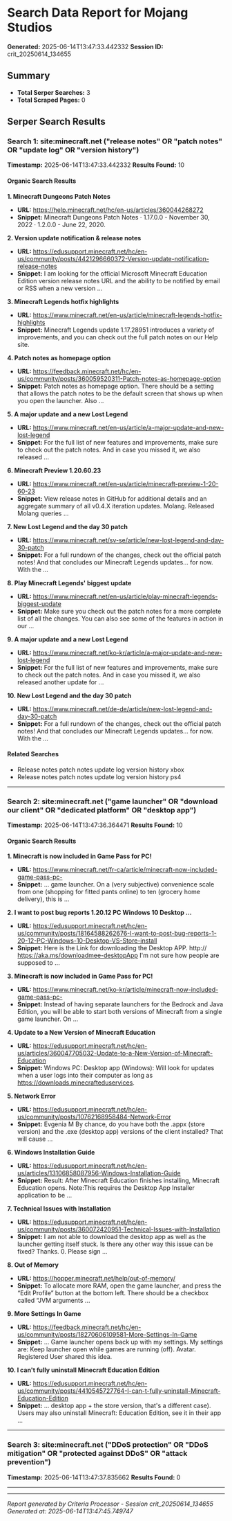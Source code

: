 # Search Data Report for Mojang Studios
**Generated:** 2025-06-14T13:47:33.442332
**Session ID:** crit_20250614_134655

## Summary
* **Total Serper Searches:** 3
* **Total Scraped Pages:** 0

## Serper Search Results

### Search 1: site:minecraft.net ("release notes" OR "patch notes" OR "update log" OR "version history")
**Timestamp:** 2025-06-14T13:47:33.442332
**Results Found:** 10

#### Organic Search Results
**1. Minecraft Dungeons Patch Notes**
* **URL:** https://help.minecraft.net/hc/en-us/articles/360044268272
* **Snippet:** Minecraft Dungeons Patch Notes · 1.17.0.0 - November 30, 2022 · 1.2.0.0 - June 22, 2020.

**2. Version update notification & release notes**
* **URL:** https://edusupport.minecraft.net/hc/en-us/community/posts/4421296660372-Version-update-notification-release-notes
* **Snippet:** I am looking for the official Microsoft Minecraft Education Edition version release notes URL and the ability to be notified by email or RSS when a new version ...

**3. Minecraft Legends hotfix highlights**
* **URL:** https://www.minecraft.net/en-us/article/minecraft-legends-hotfix-highlights
* **Snippet:** Minecraft Legends update 1.17.28951 introduces a variety of improvements, and you can check out the full patch notes on our Help site.

**4. Patch notes as homepage option**
* **URL:** https://feedback.minecraft.net/hc/en-us/community/posts/360059520311-Patch-notes-as-homepage-option
* **Snippet:** Patch notes as homepage option. There should be a setting that allows the patch notes to be the default screen that shows up when you open the launcher. Also ...

**5. A major update and a new Lost Legend**
* **URL:** https://www.minecraft.net/en-us/article/a-major-update-and-new-lost-legend
* **Snippet:** For the full list of new features and improvements, make sure to check out the patch notes. And in case you missed it, we also released ...

**6. Minecraft Preview 1.20.60.23**
* **URL:** https://www.minecraft.net/en-us/article/minecraft-preview-1-20-60-23
* **Snippet:** View release notes in GitHub for additional details and an aggregate summary of all v0.4.X iteration updates. Molang. Released Molang queries ...

**7. New Lost Legend and the day 30 patch**
* **URL:** https://www.minecraft.net/sv-se/article/new-lost-legend-and-day-30-patch
* **Snippet:** For a full rundown of the changes, check out the official patch notes! And that concludes our Minecraft Legends updates... for now. With the ...

**8. Play Minecraft Legends' biggest update**
* **URL:** https://www.minecraft.net/en-us/article/play-minecraft-legends-biggest-update
* **Snippet:** Make sure you check out the patch notes for a more complete list of all the changes. You can also see some of the features in action in our ...

**9. A major update and a new Lost Legend**
* **URL:** https://www.minecraft.net/ko-kr/article/a-major-update-and-new-lost-legend
* **Snippet:** For the full list of new features and improvements, make sure to check out the patch notes. And in case you missed it, we also released another update for ...

**10. New Lost Legend and the day 30 patch**
* **URL:** https://www.minecraft.net/de-de/article/new-lost-legend-and-day-30-patch
* **Snippet:** For a full rundown of the changes, check out the official patch notes! And that concludes our Minecraft Legends updates... for now. With the ...

#### Related Searches
* Release notes patch notes update log version history xbox
* Release notes patch notes update log version history ps4

---

### Search 2: site:minecraft.net ("game launcher" OR "download our client" OR "dedicated platform" OR "desktop app")
**Timestamp:** 2025-06-14T13:47:36.364471
**Results Found:** 10

#### Organic Search Results
**1. Minecraft is now included in Game Pass for PC!**
* **URL:** https://www.minecraft.net/fr-ca/article/minecraft-now-included-game-pass-pc-
* **Snippet:** ... game launcher. On a (very subjective) convenience scale from one (shopping for fitted pants online) to ten (grocery home delivery), this is ...

**2. I want to post bug reports 1.20.12 PC Windows 10 Desktop ...**
* **URL:** https://edusupport.minecraft.net/hc/en-us/community/posts/18164588262676-I-want-to-post-bug-reports-1-20-12-PC-Windows-10-Desktop-VS-Store-install
* **Snippet:** Here is the Link for downloading the Desktop APP. http:// https://aka.ms/downloadmee-desktopApp I'm not sure how people are supposed to ...

**3. Minecraft is now included in Game Pass for PC!**
* **URL:** https://www.minecraft.net/ko-kr/article/minecraft-now-included-game-pass-pc-
* **Snippet:** Instead of having separate launchers for the Bedrock and Java Edition, you will be able to start both versions of Minecraft from a single game launcher. On ...

**4. Update to a New Version of Minecraft Education**
* **URL:** https://edusupport.minecraft.net/hc/en-us/articles/360047705032-Update-to-a-New-Version-of-Minecraft-Education
* **Snippet:** Windows PC: Desktop app (Windows): Will look for updates when a user logs into their computer as long as https://downloads.minecrafteduservices.

**5. Network Error**
* **URL:** https://edusupport.minecraft.net/hc/en-us/community/posts/10762168958484-Network-Error
* **Snippet:** Evgenia M By chance, do you have both the .appx (store version) and the .exe (desktop app) versions of the client installed? That will cause ...

**6. Windows Installation Guide**
* **URL:** https://edusupport.minecraft.net/hc/en-us/articles/13106858087956-Windows-Installation-Guide
* **Snippet:** Result: After Minecraft Education finishes installing, Minecraft Education opens. Note:This requires the Desktop App Installer application to be ...

**7. Technical Issues with Installation**
* **URL:** https://edusupport.minecraft.net/hc/en-us/community/posts/360072420951-Technical-Issues-with-Installation
* **Snippet:** I am not able to download the desktop app as well as the launcher getting itself stuck. Is there any other way this issue can be fixed? Thanks. 0. Please sign ...

**8. Out of Memory**
* **URL:** https://hopper.minecraft.net/help/out-of-memory/
* **Snippet:** To allocate more RAM, open the game launcher, and press the “Edit Profile” button at the bottom left. There should be a checkbox called “JVM arguments ...

**9. More Settings In Game**
* **URL:** https://feedback.minecraft.net/hc/en-us/community/posts/18270606109581-More-Settings-In-Game
* **Snippet:** ... Game launcher opens back up with my settings. My settings are: Keep launcher open while games are running (off). Avatar. Registered User shared this idea.

**10. I can't fully uninstall Minecraft Education Edition**
* **URL:** https://edusupport.minecraft.net/hc/en-us/community/posts/4410545727764-I-can-t-fully-uninstall-Minecraft-Education-Edition
* **Snippet:** ... desktop app + the store version, that's a different case). Users may also uninstall Minecraft: Education Edition, see it in their app ...

---

### Search 3: site:minecraft.net ("DDoS protection" OR "DDoS mitigation" OR "protected against DDoS" OR "attack prevention")
**Timestamp:** 2025-06-14T13:47:37.835662
**Results Found:** 0

---

---
*Report generated by Criteria Processor - Session crit_20250614_134655*
*Generated at: 2025-06-14T13:47:45.749747*
